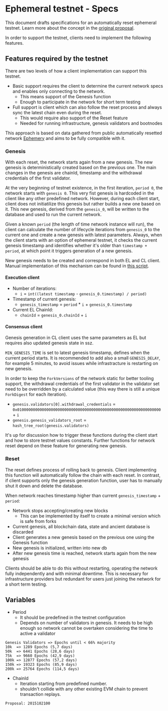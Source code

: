 # Ephemeral testnet - Specs

This document drafts specifications for an automatically reset ephemeral testnet. Learn more about the concept in the [original proposal](https://notes.ethereum.org/@mario-havel/stakers-testnet). 

In order to support the testnet, clients need to implement the following features. 

## Features required by the testnet

There are two levels of how a client implementation can support this testnet. 

* Basic support requires the client to determine the current network specs and enables only connecting to the network. 
    * This means support of the Genesis function
    * Enough to participate in the network for short term testing
* Full support is client which can also follow the reset process and always sync the latest chain even during the reset. 
    * This would require also support of the Reset feature
    * Needed for running infrastructure, genesis validators and bootnodes

This approach is based on data gathered from public automatically resetted network [Ephemery](https://ephemery.dev/) and aims to be fully compatible with it. 

### Genesis 

With each reset, the network starts again from a new genesis. The new genesis is deterministically created based on the previous one. The main changes in the genesis are chainId, timestamp and the withdrawal credentials of the first validator. 

At the very beginning of testnet existence, in the first iteration, `period 0`, the network starts with `genesis 0`. This very fist genesis is hardcoded in the client like any other predefined network. However, during each client start, client does not initiatilize this genesis but rather builds a new one based on it. This new genesis, derived from the `genesis_0`, will be written to the database and used to run the current network. 

Given a known `period` (the length of time network instance will run), the client can calculate the number of lifecycle iterations from `genesis_0` to the current one and create a new genesis with latest parameters. Always, when the client starts with an option of ephemeral testnet, it checks the current genesis timestamp and identifies whether it's older than `timestamp + period`, at which point it triggers generation of a new genesis.

New genesis needs to be created and correspond in both EL and CL client. Manual implementation of this mechanism can be found in [this script](https://hackmd.io/@jimmygchen/rJw2Zjl2j). 

#### Execution client

* Number of iterations:
    *  `i` = `int((latest timestamp` - `genesis_0.timestamp) / period)`
* Timestamp of current genesis:
    * `genesis_timestamp` = `period` * `i` + `genesis_0.timestamp`
* Current EL ChainId:
    * `chainId` = `genesis_0.chainId` + `i`

#### Consensus client

Genesis generation in CL client uses the same parameters as EL but requires also updated genesis state in ssz. 

`MIN_GENESIS_TIME` is set to latest genesis timestamp, defines when the current period starts. It is recommended to add also a small `GENESIS_DELAY`, for example 5 minutes, to avoid issues while infrastracture is restarting on new genesis. 

In order to keep the `ForkVersions` of the network static for better tooling support, the withdrawal credentials of the first validator in the validator set need to be overridden by a calculated value (this way there is still a unique `ForkDigest` for each iteration).
* `genesis.validators[0].withdrawal_credentials` = `0x0100000000000000000000000000000000000000000000000000000000000000` + `i`
* `genesis.genesis_validators_root` =  `hash_tree_root(genesis.validators)`

It's up for discussion how to trigger these functions during the client start and how to store testnet values constants.
Further functions for network reset depend on these feature for generating new genesis.

### Reset

The reset defines process of rolling back to genesis. Client implementing this function will automatically follow the chain with each reset. In contrast, if client supports only the genesis generation function, user has to manually shut it down and delete the database.

When network reaches timestamp higher than current `genesis_timestamp` + `period`:

- Network stops accepting/creating new blocks
    - This can be implemented by itself to create a minimal version which is safe from forks 
- Current genesis, all blockchain data, state and ancient database is discarded 
- Client generates a new genesis based on the previous one using the Genesis function
- New genesis is initialized, written into new db
- After new genesis time is reached, network starts again from the new genesis

Clients should be able to do this without restarting, operating the network fully independently and with minimal downtime. This is necessary for infrastructure providers but redundant for users just joining the network for a short term testing. 

## Variables

- Period 
    - It should be predefined in the testnet configuration
    - Depends on number of validators in genesis. It needs to be high enough so network cannot be overtaken considering the time to active a validator
```
Genesis Validators => Epochs until < 66% majority
10k  => 1289 Epochs (5,7 days)
50k  => 6441 Epochs (28,6 days)
75k  => 9660 Epochs (42,9 days)
100k => 12877 Epochs (57,2 days)
150k => 19323 Epochs (85,9 days)
200k => 25764 Epochs (114,5 days)
```
- ChainId 
    - Iteration starting from predefined number.
    - shouldn't collide with any other existing EVM chain to prevent transaction replays.
```
Proposal: 2015102100
```

